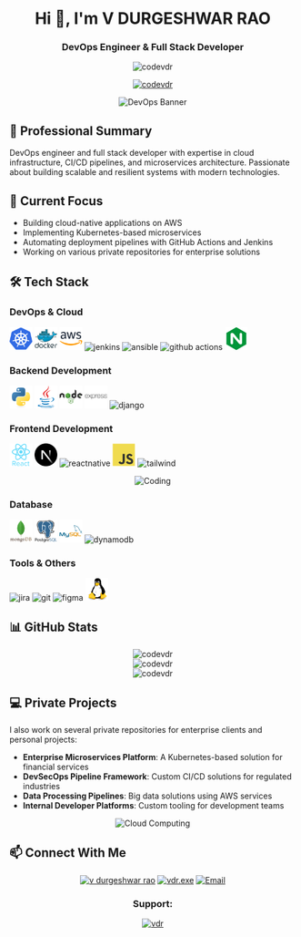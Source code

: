 <h1 align="center">Hi 👋, I'm V DURGESHWAR RAO</h1>
<h3 align="center">DevOps Engineer & Full Stack Developer</h3>

<p align="center">
    <img src="https://komarev.com/ghpvc/?username=codevdr&label=Profile%20views&color=0e75b6&style=flat" alt="codevdr" />
</p>

<p align="center">
    <a href="https://github.com/ryo-ma/github-profile-trophy"><img src="https://github-profile-trophy.vercel.app/?username=codevdr&theme=onedark" alt="codevdr" /></a>
</p>

<div align="center">
    <img src="https://images.unsplash.com/photo-1607743386760-88ac62b89b8a?q=80&w=1280&auto=format&fit=crop" alt="DevOps Banner" width="800" />
</div>

## 💼 Professional Summary

DevOps engineer and full stack developer with expertise in cloud infrastructure, CI/CD pipelines, and microservices architecture. Passionate about building scalable and resilient systems with modern technologies.

## 🔭 Current Focus

- Building cloud-native applications on AWS
- Implementing Kubernetes-based microservices
- Automating deployment pipelines with GitHub Actions and Jenkins
- Working on various private repositories for enterprise solutions

## 🛠️ Tech Stack

### DevOps & Cloud

<p align="left">
    <img src="https://raw.githubusercontent.com/devicons/devicon/master/icons/kubernetes/kubernetes-plain.svg" alt="kubernetes" width="40" height="40"/>
    <img src="https://raw.githubusercontent.com/devicons/devicon/master/icons/docker/docker-original-wordmark.svg" alt="docker" width="40" height="40"/>
    <img src="https://raw.githubusercontent.com/devicons/devicon/master/icons/amazonwebservices/amazonwebservices-original-wordmark.svg" alt="aws" width="40" height="40"/>
    <img src="https://www.vectorlogo.zone/logos/jenkins/jenkins-icon.svg" alt="jenkins" width="40" height="40"/>
    <img src="https://www.vectorlogo.zone/logos/ansible/ansible-icon.svg" alt="ansible" width="40" height="40"/>
    <img src="https://www.vectorlogo.zone/logos/github/github-icon.svg" alt="github actions" width="40" height="40"/>
    <img src="https://raw.githubusercontent.com/devicons/devicon/master/icons/nginx/nginx-original.svg" alt="nginx" width="40" height="40"/>
</p>

### Backend Development

<p align="left">
    <img src="https://raw.githubusercontent.com/devicons/devicon/master/icons/python/python-original.svg" alt="python" width="40" height="40"/>
    <img src="https://raw.githubusercontent.com/devicons/devicon/master/icons/java/java-original.svg" alt="java" width="40" height="40"/>
    <img src="https://raw.githubusercontent.com/devicons/devicon/master/icons/nodejs/nodejs-original-wordmark.svg" alt="nodejs" width="40" height="40"/>
    <img src="https://raw.githubusercontent.com/devicons/devicon/master/icons/express/express-original-wordmark.svg" alt="express" width="40" height="40"/>
    <img src="https://cdn.worldvectorlogo.com/logos/django.svg" alt="django" width="40" height="40"/>
</p>

### Frontend Development

<p align="left">
    <img src="https://raw.githubusercontent.com/devicons/devicon/master/icons/react/react-original-wordmark.svg" alt="react" width="40" height="40"/>
    <img src="https://raw.githubusercontent.com/devicons/devicon/master/icons/nextjs/nextjs-original.svg" alt="nextjs" width="40" height="40"/>
    <img src="https://reactnative.dev/img/header_logo.svg" alt="reactnative" width="40" height="40"/>
    <img src="https://raw.githubusercontent.com/devicons/devicon/master/icons/javascript/javascript-original.svg" alt="javascript" width="40" height="40"/>
    <img src="https://www.vectorlogo.zone/logos/tailwindcss/tailwindcss-icon.svg" alt="tailwind" width="40" height="40"/>
</p>

<div align="center">
    <img src="https://images.unsplash.com/photo-1571171637578-41bc2dd41cd2?q=80&w=1280&auto=format&fit=crop" alt="Coding" width="600" />
</div>

### Database

<p align="left">
    <img src="https://raw.githubusercontent.com/devicons/devicon/master/icons/mongodb/mongodb-original-wordmark.svg" alt="mongodb" width="40" height="40"/>
    <img src="https://raw.githubusercontent.com/devicons/devicon/master/icons/postgresql/postgresql-original-wordmark.svg" alt="postgresql" width="40" height="40"/>
    <img src="https://raw.githubusercontent.com/devicons/devicon/master/icons/mysql/mysql-original-wordmark.svg" alt="mysql" width="40" height="40"/>
    <img src="https://www.vectorlogo.zone/logos/amazon_dynamodb/amazon_dynamodb-ar21.svg" alt="dynamodb" width="70" height="40"/>
</p>

### Tools & Others

<p align="left">
    <img src="https://www.vectorlogo.zone/logos/atlassian_jira/atlassian_jira-icon.svg" alt="jira" width="40" height="40"/>
    <img src="https://www.vectorlogo.zone/logos/git-scm/git-scm-icon.svg" alt="git" width="40" height="40"/>
    <img src="https://www.vectorlogo.zone/logos/figma/figma-icon.svg" alt="figma" width="40" height="40"/>
    <img src="https://raw.githubusercontent.com/devicons/devicon/master/icons/linux/linux-original.svg" alt="linux" width="40" height="40"/>
</p>

## 📊 GitHub Stats

<div align="center">
    <img src="https://github-readme-stats.vercel.app/api/top-langs?username=codevdr&show_icons=true&locale=en&layout=compact&theme=radical&count_private=true" alt="codevdr" />
</div>

<div align="center">
    <img src="https://github-readme-stats.vercel.app/api?username=codevdr&show_icons=true&locale=en&theme=radical&count_private=true" alt="codevdr" />
</div>

<div align="center">
    <img src="https://github-readme-streak-stats.herokuapp.com/?user=codevdr&theme=radical" alt="codevdr" />
</div>

## 💻 Private Projects

I also work on several private repositories for enterprise clients and personal projects:

- **Enterprise Microservices Platform**: A Kubernetes-based solution for financial services
- **DevSecOps Pipeline Framework**: Custom CI/CD solutions for regulated industries
- **Data Processing Pipelines**: Big data solutions using AWS services
- **Internal Developer Platforms**: Custom tooling for development teams

<div align="center">
    <img src="https://images.unsplash.com/photo-1551288049-bebda4e38f71?q=80&w=1280&auto=format&fit=crop" alt="Cloud Computing" width="700" />
</div>

## 📫 Connect With Me

<p align="center">
    <a href="https://linkedin.com/in/codevdr" target="blank"><img align="center" src="https://raw.githubusercontent.com/rahuldkjain/github-profile-readme-generator/master/src/images/icons/Social/linked-in-alt.svg" alt="v durgeshwar rao" height="30" width="40" /></a>
    <a href="https://instagram.com/vdr.exe" target="blank"><img align="center" src="https://raw.githubusercontent.com/rahuldkjain/github-profile-readme-generator/master/src/images/icons/Social/instagram.svg" alt="vdr.exe" height="30" width="40" /></a>
    <a href="mailto:code.durgesh86@gmail.com"><img align="center" src="https://www.vectorlogo.zone/logos/gmail/gmail-icon.svg" alt="Email" height="30" width="40" /></a>
</p>

<h3 align="center">Support:</h3>
<p align="center"><a href="https://www.buymeacoffee.com/vdr"> <img src="https://cdn.buymeacoffee.com/buttons/v2/default-yellow.png" height="50" width="210" alt="vdr" /></a></p>

